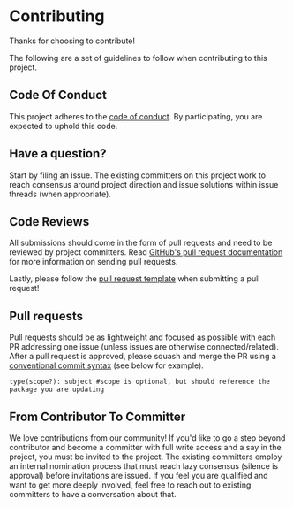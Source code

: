 # Contributing

Thanks for choosing to contribute!

The following are a set of guidelines to follow when contributing to this project.

## Code Of Conduct

This project adheres to the [code of conduct](CODE_OF_CONDUCT.md). By participating, you are expected to uphold this code.

## Have a question?

Start by filing an issue. The existing committers on this project work to reach consensus around project direction and issue solutions
within issue threads (when appropriate).

## Code Reviews

All submissions should come in the form of pull requests and need to be reviewed by project committers. Read
[GitHub's pull request documentation](https://help.github.com/articles/about-pull-requests/) for more information on sending pull requests.

Lastly, please follow the [pull request template](.github/PULL_REQUEST_TEMPLATE.md) when submitting a pull request!

## Pull requests

Pull requests should be as lightweight and focused as possible with each PR addressing one issue (unless issues are otherwise
connected/related). After a pull request is approved, please squash and merge the PR using a [conventional commit syntax](https://www.conventionalcommits.org/en/v1.0.0/) (see below for
example).

```
type(scope?): subject #scope is optional, but should reference the package you are updating
```

## From Contributor To Committer

We love contributions from our community! If you'd like to go a step beyond contributor and become a committer with full write access and a
say in the project, you must be invited to the project. The existing committers employ an internal nomination process that must reach lazy
consensus (silence is approval) before invitations are issued. If you feel you are qualified and want to get more deeply involved, feel free
to reach out to existing committers to have a conversation about that.
